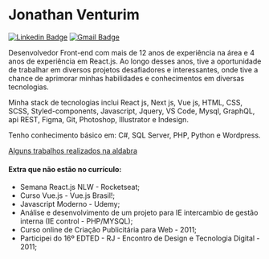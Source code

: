 
# Jonathan Venturim 

[![Linkedin Badge](https://img.shields.io/badge/-Jonathan%20Venturim-2ea043?style=flat-square&logo=Linkedin&logoColor=white&link=https://www.linkedin.com/in/venturimdias/)](https://www.linkedin.com/in/venturimdias/) 
[![Gmail Badge](https://img.shields.io/badge/-venturim.dias@gmail.com-2ea043?style=flat-square&logo=Gmail&logoColor=white&link=mailto:venturim.dias@gmail.com)](mailto:venturim.dias@gmail.com)

Desenvolvedor Front-end com mais de 12 anos de experiência na área e 4 anos de experiência em React.js. Ao longo desses anos, tive a oportunidade de trabalhar em diversos projetos desafiadores e interessantes, onde tive a chance de aprimorar minhas habilidades e conhecimentos em diversas tecnologias.

Minha stack de tecnologias inclui React js, Next js, Vue js, HTML, CSS, SCSS, Styled-components, Javascript, Jquery, VS Code, Mysql, GraphQL, api REST, Figma, Git, Photoshop, Illustrator e Indesign.

Tenho conhecimento básico em: C#, SQL Server, PHP, Python e Wordpress.

[Alguns trabalhos realizados na aldabra](https://aldabra.com.br/clientes-e-projetos)

#### Extra que não estão no currículo:
- Semana React.js NLW - Rocketseat;
- Curso Vue.js - Vue.js Brasil!;
- Javascript Moderno - Udemy;
- Análise e desenvolvimento de um projeto para IE intercambio de gestão interna (IE control - PHP/MYSQL);
- Curso online de Criação Publicitária para Web - 2011;
- Participei do 16º EDTED - RJ - Encontro de Design e Tecnologia Digital - 2011;



